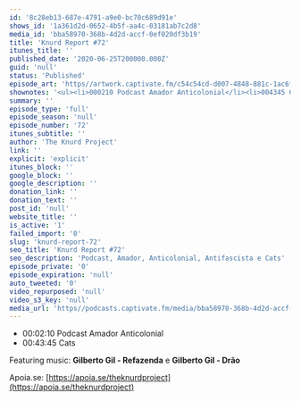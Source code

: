 ```yaml
---
id: '8c28eb13-687e-4791-a9e0-bc70c689d91e'
shows_id: '1a361d2d-0652-4b5f-aa4c-03181ab7c2d8'
media_id: 'bba58970-368b-4d2d-accf-0ef020df3b19'
title: 'Knurd Report #72'
itunes_title: ''
published_date: '2020-06-25T200000.000Z'
guid: 'null'
status: 'Published'
episode_art: 'https//artwork.captivate.fm/c54c54cd-d007-4848-881c-1ac6f1b94de4/tpbj0npmhip7w2geowandksu.jpg'
shownotes: '<ul><li>000210 Podcast Amador Anticolonial</li><li>004345 Cats</li></ul><p>Featuring music <strong>Gilberto Gil - Refazenda</strong> e <strong>Gilberto Gil - Drão</strong></p><p><br></p><p>Apoia.se <a href="https//apoia.se/theknurdproject" rel="noopener noreferrer" target="_blank">https//apoia.se/theknurdproject</a></p>'
summary: ''
episode_type: 'full'
episode_season: 'null'
episode_number: '72'
itunes_subtitle: ''
author: 'The Knurd Project'
link: ''
explicit: 'explicit'
itunes_block: ''
google_block: ''
google_description: ''
donation_link: ''
donation_text: ''
post_id: 'null'
website_title: ''
is_active: '1'
failed_import: '0'
slug: 'knurd-report-72'
seo_title: 'Knurd Report #72'
seo_description: 'Podcast, Amador, Anticolonial, Antifascista e Cats'
episode_private: '0'
episode_expiration: 'null'
auto_tweeted: '0'
video_repurposed: 'null'
video_s3_key: 'null'
media_url: 'https//podcasts.captivate.fm/media/bba58970-368b-4d2d-accf-0ef020df3b19/knurd72.mp3'
---
```

*   00:02:10 Podcast Amador Anticolonial
*   00:43:45 Cats

Featuring music: **Gilberto Gil - Refazenda** e **Gilberto Gil - Drão**

  

Apoia.se: [https://apoia.se/theknurdproject](https://apoia.se/theknurdproject)